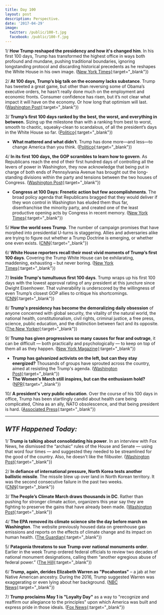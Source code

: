 ```yaml
---
title: Day 100
layout: post
description: Perspective.
date: '2017-04-29'
image:
  twitter: /public/100-t.jpg
  facebook: /public/100-f.jpg
---
```


1/ **How Trump reshaped the presidency and how it's changed him**. In his first 100 days, Trump has transformed the highest office in ways both profound and mundane, pushing traditional boundaries, ignoring longstanding protocol and discarding historical precedents as he reshapes the White House in his own image. ([New York Times](https://www.nytimes.com/2017/04/29/us/politics/trump-presidency-100-days.html){:target="_blank"})

2/ **At 100 days, Trump’s big talk on the economy lacks substance**. Trump has tweeted a great game, but other than reversing some of Obama’s executive orders, he hasn’t really done much on the employment and economic fronts. Consumer confidence has risen, but it’s not clear what impact it will have on the economy. Or how long that optimism will last. ([Washington Post](https://www.washingtonpost.com/business/economy/at-100-days-trumps-big-talk-on-the-economy-lacks-substance/2017/04/28/dfb36de2-29fa-11e7-a616-d7c8a68c1a66_story.html){:target="_blank"})

3/ **Trump’s first 100 days ranked by the best, the worst, and everything in between.** Sizing up the milestone than with a ranking from best to worst, smooth to chaotic, squeaky-clean to scandalous, of all the president’s days in the White House so far. ([Politico](http://www.politico.com/magazine/story/2017/04/29/trumps-first-100-days-ranked-215083){:target="_blank"})

* **What mattered and what didn’t**. Trump has done more—and less—to change America than you think. ([Politico](http://www.politico.com/magazine/story/2017/04/26/trump-first-100-days-president-rating-accomplishments-215071){:target="_blank"})

4/ **In its first 100 days, the GOP scrambles to learn how to govern**. As Republicans reach the end of their first hundred days of controlling all the levers of power in Washington, they now acknowledge that being put in charge of both ends of Pennsylvania Avenue has brought out the long-standing divisions within the party and tensions between the two houses of Congress. ([Washington Post](https://www.washingtonpost.com/powerpost/in-its-first-100-days-in-power-the-gop-scrambles-to-learn-how-to-govern/2017/04/28/8a33ffaa-2a84-11e7-a616-d7c8a68c1a66_story.html){:target="_blank"})

* **Congress at 100 Days: Frenetic action but few accomplishments**. The broad policy agenda that Republicans bragged that they would deliver if they won control in Washington has eluded them thus far, disenfranchise the minority party, and created one of the least productive opening acts by Congress in recent memory. ([New York Times](https://www.nytimes.com/2017/04/28/us/politics/congress-100-days-trump.html){:target="_blank"})

5/ **How the world sees Trump**. The number of campaign promises that have morphed into presidential U-turns is staggering. Allies and adversaries alike are trying to figure out whether a Trump Doctrine is emerging, or whether one even exists. ([CNN](http://www.cnn.com/2017/04/29/politics/trump-world-leaders-image-100-days/index.html){:target="_blank"})

6/ **White House reporters recall their most vivid moments of Trump’s first 100 days**. Covering the Trump White House can be exhilarating, maddening, exhausting – but never boring. ([New York Times](https://www.nytimes.com/2017/04/28/us/politics/trump-white-house-first-100-days-new-york-times-reporters.html){:target="_blank"})

7/ **Inside Trump's tumultuous first 100 days**. Trump wraps up his first 100 days with the lowest approval rating of any president at this juncture since Dwight Eisenhower. That vulnerability is underscored by the willingness of even Trump’s closest GOP allies to critique his shortcomings. ([CNN](http://www.cnn.com/interactive/2017/politics/state/inside-donald-trumps-tumultuous-first-100-days/){:target="_blank"})

8/ **Trump's presidency has become the demoralizing daily obsession** of anyone concerned with global security, the vitality of the natural world, the national health, constitutionalism, civil rights, criminal justice, a free press, science, public education, and the distinction between fact and its opposite. ([The New Yorker](http://www.newyorker.com/magazine/2017/05/01/a-hundred-days-of-trump){:target="_blank"})

9/ **Trump has given progressives so many causes for fear and outrage**, it can be difficult — both practically and psychologically — to keep on top of them all as they happen. ([New York Magazine](http://nymag.com/daily/intelligencer/2017/04/every-terrifying-thing-that-donald-trump-has-done.html){:target="_blank"})

* **Trump has galvanized activists on the left, but can they stay energized?** Thousands of groups have sprouted across the country, aimed at resisting the Trump's agenda. ([Washington Post](https://www.washingtonpost.com/national/trump-has-galvanized-activists-on-the-left-can-they-stay-energized/2017/04/28/4eaad81c-250e-11e7-b503-9d616bd5a305_story.html){:target="_blank"})
* **The Women's March still inspires, but can the enthusiasm hold?** ([NPR](http://www.npr.org/2017/04/28/525764938/100-days-in-womens-march-still-inspires-but-can-the-enthusiasm-hold){:target="_blank"})

10/ **A president's very public education**. Over the course of his 100 days in office, Trump has been startlingly candid about health care being complicated, China as an ally, NATO obsolescence, and that being president is hard. ([Associated Press](https://apnews.com/c83a048828fd4e1884fe897eca053717/Trump's-first-100-days:-A-president's-very-public-education){:target="_blank"})

---

## _WTF Happened Today:_


1/ **Trump is talking about consolidating his power**. In an interview with Fox News, he dismissed the “archaic” rules of the House and Senate — using that word four times — and suggested they needed to be streamlined for the good of the country. Also, he doesn't like the filibuster. ([Washington Post](https://www.washingtonpost.com/news/the-fix/wp/2017/04/29/trump-is-now-talking-about-consolidating-his-own-power/){:target="_blank"})

2/ **In defiance of international pressure, North Korea tests another ballistic missile**. The missile blew up over land in North Korean territory. It was the second consecutive failure in the past two weeks. ([CNN](http://www.cnn.com/2017/04/28/world/north-korea-missile-launch/index.html){:target="_blank"})

3/ **The People’s Climate March draws thousands in DC**. Rather than pushing for stronger climate action, organizers this year say they are fighting to preserve the gains that have already been made. ([Washington Post](https://www.washingtonpost.com/news/energy-environment/wp/2017/04/28/thousands-to-assemble-for-sweltering-climate-march-saturday/){:target="_blank"})

4/ **The EPA removed its climate science site the day before march on Washington**. The website previously housed data on greenhouse gas emissions and reports on the effects of climate change and its impact on human health. ([The Guardian](https://www.theguardian.com/environment/2017/apr/29/epa-trump-website-climate-change-peoples-climate-march){:target="_blank"})

5/ **Patagonia threatens to sue Trump over national monuments order**. Earlier in the week Trump ordered federal officials to review two decades of national monument designations, calling them “another egregious abuse of federal power.” ([The Hill](http://thehill.com/blogs/blog-briefing-room/news/330788-patagonia-threatens-to-sue-trump-over-national-monuments){:target="_blank"})

6/ **Trump, again, derides Elizabeth Warren as "Pocahontas"** – a jab at her Native American ancestry. During the 2016, Trump suggested Warren was exaggerating or even lying about her background. ([NBC News](http://www.nbcnews.com/politics/donald-trump/trump-again-derides-elizabeth-warren-pocahontas-n752621){:target="_blank"})

7/ **Trump proclaims May 1 is "Loyalty Day"** as a way to "recognize and reaffirm our allegiance to the principles" upon which America was built and express pride in those ideals. ([Fox News](http://www.foxnews.com/politics/2017/04/28/trump-proclaims-may-1-as-loyalty-day.html){:target="_blank"})